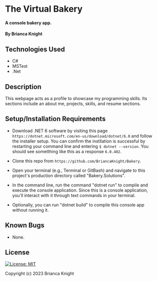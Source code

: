 # The Virtual Bakery

#### A console bakery app.

#### By Brianca Knight

## Technologies Used

* C#
* MSTest
* .Net


## Description

This webpage acts as a profile to showcase my programming skills. Its sections include an about me, projects, skills, and resume sections. 

## Setup/Installation Requirements

* Download .NET 6 software by visiting this page `https://dotnet.microsoft.com/en-us/download/dotnet/6.0` and follow the installer setup. You can confirm the instllation is successful by restarting your command line and entering `$ dotnet --version`. You should see sometthing like this as a response `6.0.402`.

* Clone this repo from `https://github.com/BriancaKnight/Bakery`.

* Open your terminal (e.g., Terminal or GitBash) and navigate to this project's production directory called "Bakery.Solutions".

* In the command line, run the command "dotnet run" to compile and execute the console application. Since this is a console application, you'll interact with it through text commands in your terminal.

* Optionally, you can run "dotnet build" to compile this console app without running it.

## Known Bugs
* None.

## License

[![License: MIT](https://img.shields.io/badge/License-MIT-yellow.svg)](https://opensource.org/licenses/MIT)

Copyright (c) 2023 Brianca Knight

